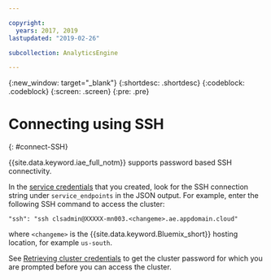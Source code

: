 ```yaml
---

copyright:
  years: 2017, 2019
lastupdated: "2019-02-26"

subcollection: AnalyticsEngine

---
```



{:new_window: target="_blank"}
{:shortdesc: .shortdesc}
{:codeblock: .codeblock}
{:screen: .screen}
{:pre: .pre}


# Connecting using SSH
{: #connect-SSH}

{{site.data.keyword.iae_full_notm}} supports password based SSH connectivity.

In the [service credentials](/docs/AnalyticsEngine?topic=AnalyticsEngine-retrieve-endpoints) that you created, look for the SSH connection string under `service_endpoints` in the JSON output. For example, enter the following SSH command to access the cluster:

```
"ssh": "ssh clsadmin@XXXXX-mn003.<changeme>.ae.appdomain.cloud"
```
where `<changeme>` is the {{site.data.keyword.Bluemix_short}} hosting location, for example `us-south`.

See [Retrieving cluster credentials](/docs/AnalyticsEngine?topic=AnalyticsEngine-retrieve-cluster-credentials) to get the cluster password for which you are prompted before you can  access the cluster.
